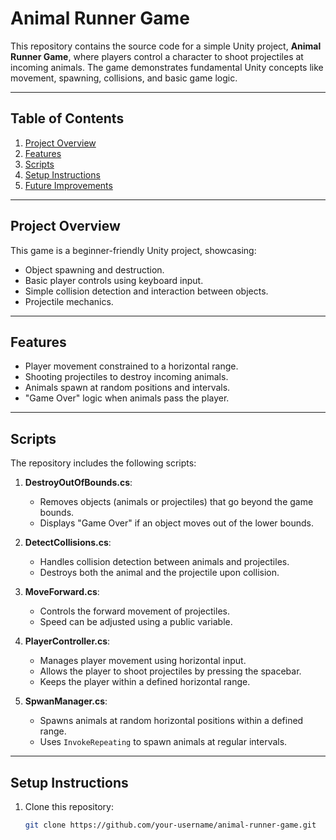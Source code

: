 # Animal Runner Game

This repository contains the source code for a simple Unity project, **Animal Runner Game**, where players control a character to shoot projectiles at incoming animals. The game demonstrates fundamental Unity concepts like movement, spawning, collisions, and basic game logic.

---

## **Table of Contents**
1. [Project Overview](#project-overview)
2. [Features](#features)
3. [Scripts](#scripts)
4. [Setup Instructions](#setup-instructions)
5. [Future Improvements](#future-improvements)

---

## **Project Overview**
This game is a beginner-friendly Unity project, showcasing:
- Object spawning and destruction.
- Basic player controls using keyboard input.
- Simple collision detection and interaction between objects.
- Projectile mechanics.

---

## **Features**
- Player movement constrained to a horizontal range.
- Shooting projectiles to destroy incoming animals.
- Animals spawn at random positions and intervals.
- "Game Over" logic when animals pass the player.

---

## **Scripts**
The repository includes the following scripts:

1. **DestroyOutOfBounds.cs**:
   - Removes objects (animals or projectiles) that go beyond the game bounds.
   - Displays "Game Over" if an object moves out of the lower bounds.

2. **DetectCollisions.cs**:
   - Handles collision detection between animals and projectiles.
   - Destroys both the animal and the projectile upon collision.

3. **MoveForward.cs**:
   - Controls the forward movement of projectiles.
   - Speed can be adjusted using a public variable.

4. **PlayerController.cs**:
   - Manages player movement using horizontal input.
   - Allows the player to shoot projectiles by pressing the spacebar.
   - Keeps the player within a defined horizontal range.

5. **SpwanManager.cs**:
   - Spawns animals at random horizontal positions within a defined range.
   - Uses `InvokeRepeating` to spawn animals at regular intervals.

---

## **Setup Instructions**
1. Clone this repository:
   ```bash
   git clone https://github.com/your-username/animal-runner-game.git

